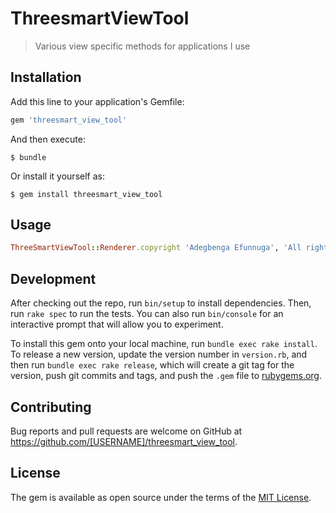 # ThreesmartViewTool

> Various view specific methods for applications I use

## Installation

Add this line to your application's Gemfile:

```ruby
gem 'threesmart_view_tool'
```

And then execute:

    $ bundle

Or install it yourself as:

    $ gem install threesmart_view_tool

## Usage

```Ruby
ThreeSmartViewTool::Renderer.copyright 'Adegbenga Efunnuga', 'All rights reserved'
```

## Development

After checking out the repo, run `bin/setup` to install dependencies. Then, run `rake spec` to run the tests. You can also run `bin/console` for an interactive prompt that will allow you to experiment.

To install this gem onto your local machine, run `bundle exec rake install`. To release a new version, update the version number in `version.rb`, and then run `bundle exec rake release`, which will create a git tag for the version, push git commits and tags, and push the `.gem` file to [rubygems.org](https://rubygems.org).

## Contributing

Bug reports and pull requests are welcome on GitHub at https://github.com/[USERNAME]/threesmart_view_tool.

## License

The gem is available as open source under the terms of the [MIT License](https://opensource.org/licenses/MIT).
